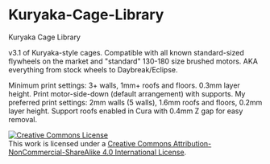 # Kuryaka-Cage-Library
Kuryaka Cage Library

v3.1 of Kuryaka-style cages. Compatible with all known standard-sized flywheels on the market and "standard" 130-180 size brushed motors. AKA everything from stock wheels to Daybreak/Eclipse. 

Minimum print settings: 3+ walls, 1mm+ roofs and floors. 0.3mm layer height. Print motor-side-down (default arrangement) with supports.
My preferred print settings: 2mm walls (5 walls), 1.6mm roofs and floors, 0.2mm layer height. Support roofs enabled in Cura with 0.4mm Z gap for easy removal. 

<a rel="license" href="http://creativecommons.org/licenses/by-nc-sa/4.0/"><img alt="Creative Commons License" style="border-width:0" src="https://i.creativecommons.org/l/by-nc-sa/4.0/88x31.png" /></a><br />This work is licensed under a <a rel="license" href="http://creativecommons.org/licenses/by-nc-sa/4.0/">Creative Commons Attribution-NonCommercial-ShareAlike 4.0 International License</a>.
